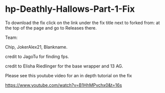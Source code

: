 # hp-Deathly-Hallows-Part-1-Fix

To download the fix click on the link under the fix title next to forked from: at the top of the page and go to Releases there.

Team: 

Chip, JokerAlex21, Blankname.

credit to JagoTu for finding fps.

credit to Elisha Riedlinger for the base wrapper and 13 AG.

Please see this youtube video for an in depth tutorial on the fix  

https://www.youtube.com/watch?v=B1HhMPvchx0&t=16s
